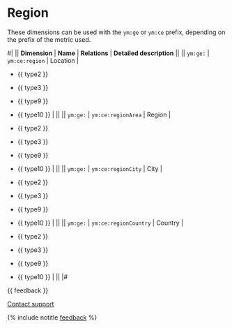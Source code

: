 # Region

These dimensions can be used with the `ym:ge` or `ym:ce` prefix, depending on the prefix of the metric used.

#|
|| **Dimension** | **Name** | **Relations** | **Detailed description** ||
|| `ym:ge:` \| `ym:ce:region` | Location |

- {{ type2 }}
- {{ type3 }}
- {{ type9 }}
- {{ type10 }} | ||
   || `ym:ge:` \| `ym:ce:regionArea` | Region |

- {{ type2 }}
- {{ type3 }}
- {{ type9 }}
- {{ type10 }} | ||
   || `ym:ge:` \| `ym:ce:regionCity` | City |

- {{ type2 }}
- {{ type3 }}
- {{ type9 }}
- {{ type10 }} | ||
   || `ym:ge:` \| `ym:ce:regionCountry` | Country |

- {{ type2 }}
- {{ type3 }}
- {{ type9 }}
- {{ type10 }} | ||
   |#

{{ feedback }}

<a href="../../../../troubleshooting/feedback-new">
  <span class="button">Contact support</span>
</a>

{% include notitle [feedback](../../../../_includes/feedback-button.md) %}
